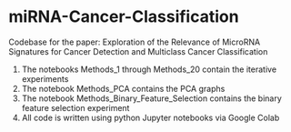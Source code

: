 # miRNA-Cancer-Classification
Codebase for the paper: Exploration of the Relevance of MicroRNA Signatures for Cancer Detection and Multiclass Cancer Classification
1.	The notebooks Methods_1 through Methods_20 contain the iterative experiments
2.	The notebook Methods_PCA contains the PCA graphs
3.	The notebook Methods_Binary_Feature_Selection contains the binary feature selection experiment
4.	All code is written using python Jupyter notebooks via Google Colab
